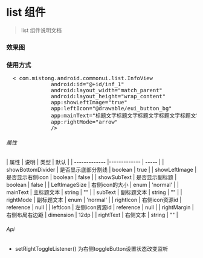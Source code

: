# list 组件

> list 组件说明文档

### 效果图

### 使用方式
<pre>
  < com.mistong.android.commonui.list.InfoView
              android:id="@+id/inf_1"
              android:layout_width="match_parent"
              android:layout_height="wrap_content"
              app:showLeftImage="true"
              app:leftIcon="@drawable/eui_button_bg"
              app:mainText="标题文字标题文字标题文字标题文字标题文字标题文字"
              app:rightMode="arrow"
              />
</pre>

###### 属性
 | 属性 | 说明 | 类型 | 默认 |
 | ------------- |------------- | ----- |
 | showBottomDivider | 是否显示底部分割线 | boolean | true |
 | showLeftImage | 是否显示右侧icon | boolean | false |
 | showSubText | 是否显示副标题 | boolean | false |
 | LeftImageSize | 右侧icon的大小 | enum | 'normal' |
 | mainText | 主标题文本 | string | "" |
 | subText | 副标题文本 | string | "" |
 | rightMode | 副标题文本 | enum | 'normal' |
 | rightIcon | 右侧icon资源id | reference | null |
 | leftIcon | 左侧icon资源id | reference | null |
 | rightMargin | 右侧布局右边距 | dimension | 12dp |
 | rightText | 右侧文本 | string | "" |

###### Api
- setRightToggleListener() 为右侧toggleButton设置状态改变监听
